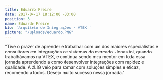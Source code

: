 ```yaml
---
title: Eduardo Freire
date: 2017-04-17 18:12:00 -03:00
position: 3
name: Eduardo Freire
bio: 'Arquiteto de Integrações - VTEX '
picture: "/uploads/eduardo.PNG"
---
```


"Tive o prazer de aprender e trabalhar com um dos maiores especialistas e consultores em integrações de sistemas do mercado. Jonas foi, quando trabalhávamos na VTEX, e continua sendo meu mentor em toda essa jornada aprendendo a como desenvolver integrações com rapidez e qualidade. A 2LIG veio para somar com soluções simples e eficaz,  recomendo a todos. Desejo muito sucesso nessa jornada."